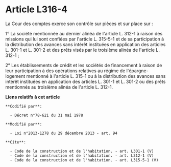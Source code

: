 # Article L316-4

La Cour des comptes exerce son contrôle sur pièces et sur place sur : 

1° La société mentionnée au dernier alinéa de l'article L. 312-1 à raison des missions qui lui sont confiées par l'article L.
315-5-1 et de sa participation à la distribution des avances sans intérêt instituées en application des articles L. 301-1 et
L. 301-2 et des prêts visés par le troisième alinéa de l'article L. 312-1 ; 

2° Les établissements de crédit et les sociétés de financement à raison de leur participation à des opérations relatives au
régime de l'épargne-logement mentionné à l'article L. 315-1 ou à la distribution des avances sans intérêt instituées en
application des articles L. 301-1 et L. 301-2 ou des prêts mentionnés au troisième alinéa de l'article L. 312-1.

**Liens relatifs à cet article**

	**Codifié par**:

	  - Décret n°78-621 du 31 mai 1978

	**Modifié par**:

	  - Loi n°2013-1278 du 29 décembre 2013 - art. 94

	**Cite**:

	  - Code de la construction et de l'habitation. - art. L301-1 (V)
	  - Code de la construction et de l'habitation. - art. L312-1 (V)
	  - Code de la construction et de l'habitation. - art. L315-5-1 (V)
